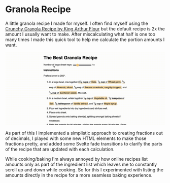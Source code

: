 # Granola Recipe

A little granola recipe I made for myself. I often find myself using the [Crunchy Granola Recipe by King Arthur Flour](https://www.kingarthurbaking.com/recipes/crunchy-granola-recipe) but the default recipe is 2x the amount I usually want to make. After miscalculating what half is one too many times I made this quick tool to help me calculate the portion amounts I want.

![A recording of the recipe calculating different portions](public/GranolaAppRecording.gif)

As part of this I implemented a simplistic approach to creating fractions out of decimals, I played with some new HTML elements to make those fractions pretty, and added some Svelte fade transitions to clarify the parts of the recipe that are updated with each calculation.

While cooking/baking I'm always annoyed by how online recipes list amounts only as part of the ingredient list which leaves me to constantly scroll up and down while cooking. So for this I experimented with listing the amounts directly in the recipe for a more seamless baking experience.

